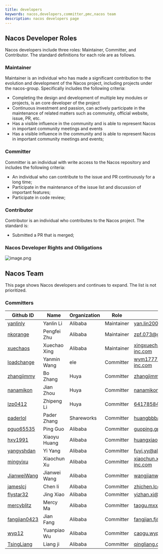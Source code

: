 ```yaml
---
title: developers
keywords: nacos,developers,committer,pmc,nacos team
description: nacos developers page
---
```



## Nacos Developer Roles

Nacos developers include three roles: Maintainer, Committer, and Contributor. The standard definitions for each role are as follows.

### Maintainer

Maintainer is an individual who has made a significant contribution to the evolution and development of the Nacos project, including projects under the nacos-group. Specifically includes the following criteria:

* Completing the design and development of multiple key modules or projects, is an core developer of the project
* Continuous investment and passion, can actively participate in the maintenance of related matters such as community, official website, issue, PR, etc.
* Has a visible influence in the community and is able to represent Nacos in important community meetings and events
* Has a visible influence in the community and is able to represent Nacos in important community meetings and events;

### Committer

Committer is an individual with write access to the Nacos repository and includes the following criteria:

* An individual who can contribute to the issue and PR continuously for a long time;
* Participate in the maintenance of the issue list and discussion of important features;
* Participate in code review;

### Contributor

Contributor is an individual who contributes to the Nacos project. The standard is:

* Submitted a PR that is merged;


### Nacos Developer Rights and Obligations

![image.png](https://cdn.nlark.com/yuque/0/2019/png/333810/1560152742873-65f7dbcb-38cf-4840-aa9c-5c6cfa926cec.png#align=left&display=inline&height=502&name=image.png&originHeight=751&originWidth=1113&size=235532&status=done&width=744)

## Nacos Team

This page shows Nacos developers and continues to expand. The list is not prioritized.

### Committers

| Github ID                                       | Name         | Organization | Role      | Mail                                                         |
| ----------------------------------------------- | -----------  | ----------   | --------- | ------------------------------------------------------------ |
| [yanlinly](https://github.com/yanlinly)         | Yanlin Li    | Alibaba      | Maintainer | yan.lin2009@163.com                                    |
| [nkorange](https://github.com/nkorange)         | Pengfei Zhu  | Alibaba      | Maintainer | zpf.073@gmail.com                                    |
| [xuechaos](https://github.com/xuechaos)         | Xuechao Xing | Alibaba      | Maintainer | xingxuechao@alibaba-inc.com                                  |
| [loadchange](https://github.com/loadchange)     | Yanmin Wang  | ele          | Committer | wym177771@alibaba-inc.com                                    |
| [zhangjimmy](https://github.com/zhangjimmy)     | Bo Zhang     | Huya         | Committer | zhangjimmy@foxmail.com                                       |
| [nanamikon](https://github.com/nanamikon)       | Jian Zhou    | Huya         | Committer | nanamikon@gmail.com                                          |
| [lzp0412](https://github.com/lzp0412)           | Zhipeng Li   | Huya         | Committer | 641785844@qq.com                                             |
| [paderlol](https://github.com/paderlol)         | Pader Zhang  | Shareworks   | Committer | huangbbbaihao@gmail.com                                     |
| [pguo65535](https://github.com/pguo65535)       | Ping Guo     | Alibaba      | Committer | guoping.gp@alibaba-inc.com                                   |
| [hxy1991](https://github.com/hxy1991)           | Xiaoyu Huang | Alibaba      | Committer | huangxiaoyu1018@gmail.com                                    |
| [yangyshdan](https://github.com/yangyshdan)     | Yi Yang      | Alibaba      | Committer | fuyi.yy@alibaba-inc.com                                      |
| [mingyixu](https://github.com/mingyixu)         | Xiaochun Xu  | Alibaba      | Committer | xiaochun.xxc@alibaba-inc.com                                 |
| [JianweiWang](https://github.com/JianweiWang)   | Jianwei Wang | Alibaba      | Committer | wangjianwei.nwpu@gmail.com                                  |
| [jameslcj](https://github.com/jameslcj)         | Chen li      | Alibaba      | Committer | zhichen.lc@alibaba-inc.com                                   |
| [flystar32](https://github.com/flystar32)       | Jing Xiao    | Alibaba      | Committer | yizhan.xj@alibaba-inc.com                                    |
| [mercyblitz](https://github.com/mercyblitz)     | Mercy Ma     | Alibaba      | Committer | taogu.mxx@alibaba-inc.com                                    |
| [fangjian0423](https://github.com/fangjian0423) | Jian Fang    | Alibaba      | Committer | fangjian.fj@alibaba-inc.com                                  |
| [wyp12](https://github.com/wyp12)               | Yuanpiao Wu  | Alibaba      | Committer | caogu.wyp@antfin.com                                         |
| [TsingLiang](https://github.com/TsingLiang)     | Liang ji     | Alibaba      | Committer | qingliang.ql@alibaba-inc.com                                 | 





